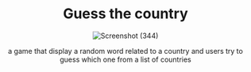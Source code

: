
<div align="center">

 <h1>    Guess the country  </h1>
                                       
![Screenshot (344)](https://github.com/Aniyo44/guess-the-country/assets/109015835/ac45dcb8-382f-4ab1-952c-ef9095b56108)

   <p> a game that display a random word related to a country and users try to guess which one from a list of countries </p>


   </div>

